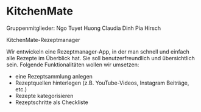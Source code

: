 # KitchenMate

Gruppenmitglieder: 
Ngo Tuyet Huong Claudia Dinh 
Pia Hirsch

KitchenMate-Rezeptmanager

Wir entwickeln eine Rezeptmanager-App, in der man schnell und einfach alle Rezepte im Überblick hat. Sie soll benutzerfreundlich und übersichtlich sein.
Folgende Funktionalitäten wollen wir umsetzen:
- eine Rezeptsammlung anlegen
- Rezeptquellen hinterlegen (z.B. YouTube-Videos, Instagram Beiträge, etc.)
- Rezepte kategorisieren
- Rezeptschritte als Checkliste

